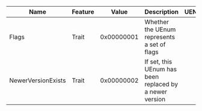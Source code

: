 |Name                                |Feature             |Value                                                                                                                                                                                                                                                           |Description|UENUM                                                                                                                                                                                                    |UENUM 1                                                                                                                                |
|------------------------------------|--------------------|----------------------------------------------------------------------------------------------------------------------------------------------------------------------------------------------------------------------------------------------------------------|-----------|---------------------------------------------------------------------------------------------------------------------------------------------------------------------------------------------------------|---------------------------------------------------------------------------------------------------------------------------------------|
|Flags                               |Trait               |0x00000001                                                                                                                                                                                                                                                      |Whether the UEnum represents a set of flags|                                                                                                                                                                                                         |Flags (Specifier/UENUM/Flags.md)                                                                                                       |
|NewerVersionExists                  |Trait               |0x00000002                                                                                                                                                                                                                                                      |If set, this UEnum has been replaced by a newer version|                                                                                                                                                                                                         |                                                                                                                                       |
